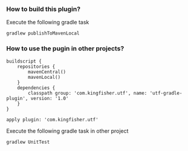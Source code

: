 
### How to build this plugin?

Execute the following gradle task
```
gradlew publishToMavenLocal
```

### How to use the pugin in other projects?

```
buildscript {
    repositories {
    	mavenCentral()
    	mavenLocal()
    }
    dependencies {
        classpath group: 'com.kingfisher.utf', name: 'utf-gradle-plugin', version: '1.0'
    }
}

apply plugin: 'com.kingfisher.utf'
```

Execute the following gradle task in other project
```
gradlew UnitTest
```
